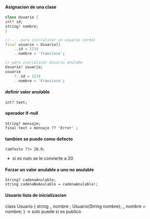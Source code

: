 #### Asignacion de una clase 
``` dart
class Usuario {
int? id;
string? nombre;
}

//---- para inicializar un usuario normal 
final usuario = Usuario()
	..id = 1234
	..nombre = 'francisco';

// para inicializar Usuario anulabe
Usuario? usuario;
usuario 
	?..id = 1234 
	..nombre = 'Francisco';

```

#### definir valor anulable 
	int? text;

#### operador if-null 
	String? mensaje;
	final text = mensaje ?? 'Error' ;

#### tambien se puede como defecto 
	tamTexto ??= 20.0;
- si es nulo se le convierte a 20 

#### Forzar un valor anulable a uno no anulable 
	String? cadenaAnulable;
	string cadenaNoAnulable = cadenaAnulable!;

#### Usuario lista de inicializacion 
 class Usuario {
	 string _ nombre  ;
	 Usuario(String nombre);
	  _ nombre = nombre;
 }
 -> solo puede si es publico 

#### 